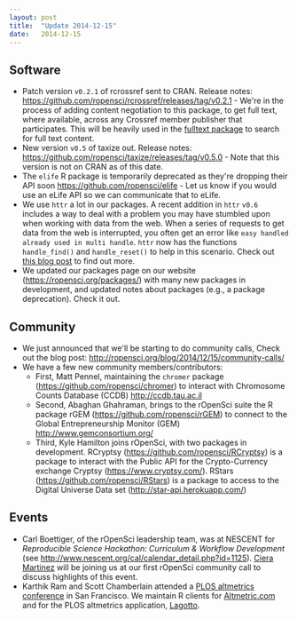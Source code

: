 ```yaml
---
layout: post
title:  "Update 2014-12-15"
date:   2014-12-15
---
```


## Software

* Patch version `v0.2.1` of rcrossref sent to CRAN. Release notes: <https://github.com/ropensci/rcrossref/releases/tag/v0.2.1> - We're in the process of adding content negotiation to this package, to get full text, where available, across any Crossref member publisher that participates. This will be heavily used in the [fulltext package](https://github.com/ropensci/fulltext) to search for full text content. 
* New version `v0.5` of taxize out. Release notes: <https://github.com/ropensci/taxize/releases/tag/v0.5.0>  - Note that this version is not on CRAN as of this date.
* The `elife` R package is temporarily deprecated as they're dropping their API soon <https://github.com/ropensci/elife> - Let us know if you would use an eLife API so we can communicate that to eLife. 
* We use `httr` a lot in our packages. A recent addition in `httr` `v0.6` includes a way to deal with a problem you may have stumbled upon when working with data from the web. When a series of requests to get data from the web is interrupted, you often get an error like `easy handled already used in multi handle`. `httr` now has the functions `handle_find()` and `handle_reset()` to help in this scenario. Check out [this blog post](http://recology.info/2014/12/multi-handle/) to find out more.
* We updated our packages page on our website (<https://ropensci.org/packages/>) with many new packages in development, and updated notes about packages (e.g., a package deprecation). Check it out.

## Community

* We just announced that we'll be starting to do community calls, Check out the blog post: <http://ropensci.org/blog/2014/12/15/community-calls/>
* We have a few new community members/contributors: 
    * First, Matt Pennel, maintaining the `chromer` package (<https://github.com/ropensci/chromer>) to interact with Chromosome Counts Database (CCDB) <http://ccdb.tau.ac.il>
    * Second, Abaghan Ghahraman, brings to the rOpenSci suite the R package rGEM (<https://github.com/ropensci/rGEM>) to connect to the Global Entrepreneurship Monitor (GEM) <http://www.gemconsortium.org/>
    * Third, Kyle Hamilton joins rOpenSci, with two packages in development. RCryptsy (<https://github.com/ropensci/RCryptsy>) is a package to interact with the Public API for the Crypto-Currency exchange Cryptsy (<https://www.cryptsy.com/>). RStars (<https://github.com/ropensci/RStars>) is a package to access to the Digital Universe Data set (<http://star-api.herokuapp.com/>)

## Events

* Carl Boettiger, of the rOpenSci leadership team, was at NESCENT for _Reproducible Science Hackathon: Curriculum & Workflow Development_ (see <http://www.nescent.org/cal/calendar_detail.php?id=1125>). [Ciera Martinez](<http://cierareports.org/>) will be joining us at our first rOpenSci community call to discuss highlights of this event. 
* Karthik Ram and Scott Chamberlain attended a [PLOS altmetrics conference](http://articlemetrics.github.io/workshop_2014/) in San Francisco. We maintain R clients for [Altmetric.com ](https://github.com/ropensci/raltmetric) and for the PLOS altmetrics application, [Lagotto](https://github.com/ropensci/alm). 
